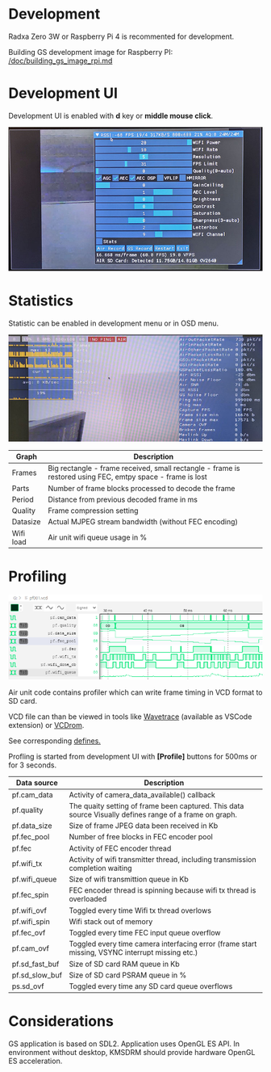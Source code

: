 
# Development

  Radxa Zero 3W or Raspberry Pi 4 is recommented for development.
 
  Building GS development image for Raspberry PI: [/doc/building_gs_image_rpi.md](/doc/building_gs_sd_rpi.md#building-ground-station-development-image-for-raspberry-pi)

 
# Development UI

Development UI is enabled with **d** key or **middle mouse click**.

![alt text](images/debug_menu.jpg "debugmenu")

# Statistics

 Statistic can be enabled in development menu or in OSD menu.

![alt text](images/stats.jpg "stats.jpg")

Graph               | Description
------------------- | -------------
Frames              | Big rectangle - frame received, small rectangle - frame is restored using FEC, emtpy space - frame is lost
Parts               | Number of frame blocks processed to decode the frame
Period              | Distance from previous decoded frame in ms
Quality             | Frame compression setting
Datasize            | Actual MJPEG stream bandwidth (without FEC encoding)
Wifi load           | Air unit wifi queue usage in %


# Profiling

![alt text](images/vcd_profiling.png "vcd_profiling.png")

 Air unit code contains profiler which can write frame timing in VCD format to SD card.

 VCD file can than be viewed in tools like [Wavetrace](https://www.wavetrace.io/) (available as VSCode extension) or [VCDrom](https://vc.drom.io/).

 See corresponding [defines.](https://github.com/RomanLut/hx-esp32-cam-fpv/blob/master/components/common/vcd_profiler.h#L5)

 Profling is started from development UI with **[Profile]** buttons for 500ms or for 3 seconds.
  

Data source         | Description
------------------- | -------------
pf.cam_data         | Activity of camera_data_available() callback
pf.quality          | The quaity setting of frame been captured. This data source Visually defines range of a frame on graph.
pf.data_size        | Size of frame JPEG data been received in Kb
pf.fec_pool         | Number of free blocks in FEC encoder pool
pf.fec              | Activity of FEC encoder thread
pf.wifi_tx          | Activity of wifi transmitter thread, including transmission completion waiting
pf.wifi_queue       | Size of wifi transmittion queue in Kb
pf.fec_spin         | FEC encoder thread is spinning because wifi tx thread is overloaded
pf.wifi_ovf         | Toggled every time Wifi tx thread overlows
pf.wifi_spin        | Wifi stack out of memory 
pf.fec_ovf          | Toggled every time FEC input queue overflow
pf.cam_ovf          | Toggled every time camera interfacing error (frame start missing, VSYNC interrupt missing etc.)
pf.sd_fast_buf      | Size of SD card RAM queue in Kb
pf.sd_slow_buf      | Size of SD card PSRAM queue in %
ps.sd_ovf           | Toggled every time any SD card queue overflows


# Considerations

 GS application is based on SDL2. Application uses OpenGL ES API. In environment without desktop, KMSDRM should provide hardware OpenGL ES acceleration.

